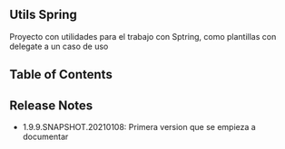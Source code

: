 ## Utils Spring

Proyecto con utilidades para el trabajo con Sptring, como plantillas con delegate a un caso de uso

## Table of Contents


## Release Notes
- 1.9.9.SNAPSHOT.20210108: Primera version que se empieza a documentar
